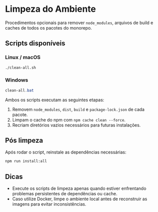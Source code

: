# Limpeza do Ambiente

Procedimentos opcionais para remover `node_modules`, arquivos de build e caches de todos os pacotes do monorepo.

## Scripts disponíveis

### Linux / macOS

```bash
./clean-all.sh
```

### Windows

```powershell
clean-all.bat
```

Ambos os scripts executam as seguintes etapas:

1. Removem `node_modules`, `dist`, `build` e `package-lock.json` de cada pacote.
2. Limpam o cache do npm com `npm cache clean --force`.
3. Recriam diretórios vazios necessários para futuras instalações.

## Pós limpeza

Após rodar o script, reinstale as dependências necessárias:

```bash
npm run install:all
```

## Dicas

- Execute os scripts de limpeza apenas quando estiver enfrentando problemas persistentes de dependências ou cache.
- Caso utilize Docker, limpe o ambiente local antes de reconstruir as imagens para evitar inconsistências.
